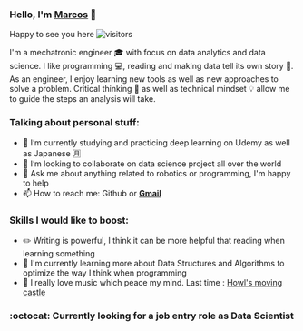 ### Hello, I'm [Marcos](https://marcos-rojas.github.io/portfolio/) :wave:
Happy to see you here ![visitors](https://visitor-badge.glitch.me/badge?page_id=rojas-marcos)
<!--
**marcos-rojas/marcos-rojas** is a ✨ _special_ ✨ repository because its `README.md` (this file) appears on your GitHub profile.
Here are some ideas to get you started:

- 🔭 I’m currently working on ...
- 🌱 I’m currently learning ...
- 👯 I’m looking to collaborate on ...
- 🤔 I’m looking for help with ...
- 💬 Ask me about ...
- 📫 How to reach me: ...
- 😄 Pronouns: ...
- ⚡ Fun fact: ...
-->
I'm a mechatronic engineer :mortar_board: with focus on data analytics and data science. I like programming :computer:, reading and making data tell its own story :loudspeaker:. As an engineer, I enjoy learning new tools as well as new approaches to solve a problem. Critical thinking :mag_right: as well as technical mindset :bulb: allow me to guide the steps an analysis will take. 
### Talking about personal stuff:
- 🌱 I’m currently studying and practicing deep learning on Udemy as well as Japanese :u6708:
- 👯 I’m looking to collaborate on data science project all over the world
- 💬 Ask me about anything related to robotics or programming, I'm happy to help
- 📫 How to reach me: Github or **[Gmail](rojas.marcos@pucp.edu.pe)**
### Skills I would like to boost:
- :pencil2: Writing is powerful, I think it can be more helpful that reading when learning something
- :rocket: I'm currently learning more about Data Structures and Algorithms to optimize the way I think when programming
- :musical_score: I really love music which peace my mind. Last time : [Howl's moving castle](https://www.youtube.com/watch?v=UwxatzcYf9Q)
 ### :octocat: Currently looking for a job entry role as Data Scientist 
<!--

<img height="180em" src="https://github-readme-stats.vercel.app/api?username=marcos-rojas&show_icons=true&hide_border=true&&count_private=true&include_all_commits=true" />
-->

